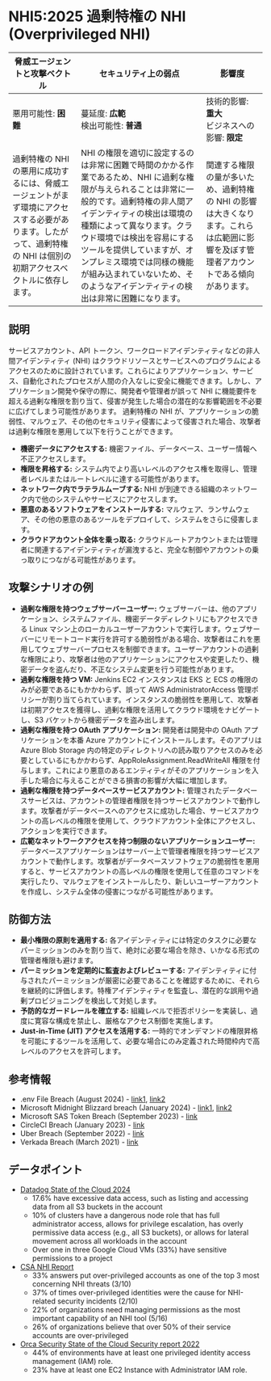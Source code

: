 # NHI5:2025 過剰特権の NHI (Overprivileged NHI)

| 脅威エージェントと攻撃ベクトル | セキュリティ上の弱点                     | 影響度                                             |
|--------------------------------|------------------------------------------|----------------------------------------------------|
| 悪用可能性: **困難**           | 蔓延度: **広範**<br>検出可能性: **普通** | 技術的影響: **重大**<br>ビジネスへの影響: **限定** |
| 過剰特権の NHI の悪用に成功するには、脅威エージェントがまず環境にアクセスする必要があります。したがって、過剰特権の NHI は個別の初期アクセスベクトルに依存します。 | NHI の権限を適切に設定するのは非常に困難で時間のかかる作業であるため、NHI に過剰な権限が与えられることは非常に一般的です。過剰特権の非人間アイデンティティの検出は環境の種類によって異なります。クラウド環境では検出を容易にするツールを提供していますが、オンプレミス環境では同様の機能が組み込まれていないため、そのようなアイデンティティの検出は非常に困難になります。 | 関連する権限の量が多いため、過剰特権の NHI の影響は大きくなります。これらは広範囲に影響を及ぼす管理者アカウントである傾向があります。 |


## 説明

サービスアカウント、API トークン、ワークロードアイデンティティなどの非人間アイデンティティ (NHI) はクラウドリソースとサービスへのプログラムによるアクセスのために設計されています。これらによりアプリケーション、サービス、自動化されたプロセスが人間の介入なしに安全に機能できます。しかし、アプリケーション開発や保守の際に、開発者や管理者が誤って NHI に機能要件を超える過剰な権限を割り当て、侵害が発生した場合の潜在的な影響範囲を不必要に広げてしまう可能性があります。
過剰特権の NHI が、アプリケーションの脆弱性、マルウェア、その他のセキュリティ侵害によって侵害された場合、攻撃者は過剰な権限を悪用して以下を行うことができます。

* **機密データにアクセスする:** 機密ファイル、データベース、ユーザー情報へ不正アクセスします。
* **権限を昇格する:** システム内でより高いレベルのアクセス権を取得し、管理者レベルまたはルートレベルに達する可能性があります。
* **ネットワーク内でラテラルムーブする:** NHI が到達できる組織のネットワーク内で他のシステムやサービスにアクセスします。
* **悪意のあるソフトウェアをインストールする:** マルウェア、ランサムウェア、その他の悪意のあるツールをデプロイして、システムをさらに侵害します。
* **クラウドアカウント全体を乗っ取る:** クラウドルートアカウントまたは管理者に関連するアイデンティティが漏洩すると、完全な制御やアカウントの乗っ取りにつながる可能性があります。

## 攻撃シナリオの例

* **過剰な権限を持つウェブサーバーユーザー:** ウェブサーバーは、他のアプリケーション、システムファイル、機密データディレクトリにもアクセスできる Linux マシン上のローカルユーザーアカウントで実行します。ウェブサーバーにリモートコード実行を許可する脆弱性がある場合、攻撃者はこれを悪用してウェブサーバープロセスを制御できます。ユーザーアカウントの過剰な権限により、攻撃者は他のアプリケーションにアクセスや変更したり、機密データを盗んだり、不正なシステム変更を行う可能性があります。
* **過剰な権限を持つ VM:** Jenkins EC2 インスタンスは EKS と ECS の権限のみが必要であるにもかかわらず、誤って AWS AdministratorAccess 管理ポリシーが割り当てられています。インスタンスの脆弱性を悪用して、攻撃者は初期アクセスを獲得し、過剰な権限を活用してクラウド環境をナビゲートし、S3 バケットから機密データを盗み出します。
* **過剰な権限を持つ OAuth アプリケーション:** 開発者は開発中の OAuth アプリケーションを本番 Azure アカウントにインストールします。そのアプリは Azure Blob Storage 内の特定のディレクトリへの読み取りアクセスのみを必要としているにもかかわらず、AppRoleAssignment.ReadWriteAll 権限を付与します。これにより悪意のあるエンティティがそのアプリケーションを入手した場合に与えることができる損害の影響が大幅に増加します。
* **過剰な権限を持つデータベースサービスアカウント:** 管理されたデータベースサービスは、アカウントの管理者権限を持つサービスアカウントで動作します。攻撃者がデータベースへのアクセスに成功した場合、サービスアカウントの高レベルの権限を使用して、クラウドアカウント全体にアクセスし、アクションを実行できます。
* **広範なネットワークアクセスを持つ制限のないアプリケーションユーザー:** データベースアプリケーションはサーバー上で管理者権限を持つサービスアカウントで動作します。攻撃者がデータベースソフトウェアの脆弱性を悪用すると、サービスアカウントの高レベルの権限を使用して任意のコマンドを実行したり、マルウェアをインストールしたり、新しいユーザーアカウントを作成し、システム全体の侵害につながる可能性があります。


## 防御方法

* **最小権限の原則を適用する:** 各アイデンティティには特定のタスクに必要なパーミッションのみを割り当て、絶対に必要な場合を除き、いかなる形式の管理者権限も避けます。
* **パーミッションを定期的に監査およびレビューする:** アイデンティティに付与されたパーミッションが厳密に必要であることを確認するために、それらを継続的に評価します。特権アイデンティティを監査し、潜在的な誤用や過剰プロビジョニングを検出して対処します。
* **予防的なガードレールを確立する:** 組織レベルで拒否ポリシーを実装し、過度に寛容な構成を禁止し、厳格なアクセス制御を実施します。
* **Just-in-Time (JIT) アクセスを活用する:** 一時的でオンデマンドの権限昇格を可能にするツールを活用して、必要な場合にのみ定義された時間枠内で高レベルのアクセスを許可します。

## 参考情報
* .env File Breach (August 2024) - [link1](https://unit42.paloaltonetworks.com/large-scale-cloud-extortion-operation/), [link2](https://medium.com/@ronilichtman/large-scale-extortion-via-secrets-in-env-files-why-secret-vaults-just-arent-enough-9b4c568724ca)
* Microsoft Midnight Blizzard breach (January 2024) - [link1](https://msrc.microsoft.com/blog/2024/01/microsoft-actions-following-attack-by-nation-state-actor-midnight-blizzard/), [link2](https://medium.com/@ronilichtman/how-to-protect-yourself-from-the-microsoft-oauth-attack-powershell-scripts-included-71b398034b8d)
* Microsoft SAS Token Breach (September 2023) - [link](https://www.wiz.io/blog/38-terabytes-of-private-data-accidentally-exposed-by-microsoft-ai-researchers)
* CircleCI Breach (January 2023) - [link](https://circleci.com/blog/jan-4-2023-incident-report/)
* Uber Breach (September 2022) - [link](https://www.upguard.com/blog/what-caused-the-uber-data-breach)
* Verkada Breach (March 2021) - [link](https://www.verkada.com/security-update/report/)

## データポイント
* [Datadog State of the Cloud 2024](https://www.datadoghq.com/state-of-cloud-security/)
    * 17.6% have excessive data access, such as listing and accessing data from all S3 buckets in the account
    * 10% of clusters have a dangerous node role that has full administrator access, allows for privilege escalation, has overly permissive data access (e.g., all S3 buckets), or allows for lateral movement across all workloads in the account
    * Over one in three Google Cloud VMs (33%) have sensitive permissions to a project
* [CSA NHI Report](https://cloudsecurityalliance.org/artifacts/state-of-non-human-identity-security-survey-report) 
    * 33% answers put over-privileged accounts as one of the top 3 most concerning NHI threats (3/10)
    * 37% of times over-privileged identities were the cause for NHI-related security incidents (2/10)
    * 22% of organizations need managing permissions as the most important capability of an NHI tool (5/16)
    * 26% of organizations believe that over 50% of their service accounts are over-privileged
* [Orca Security State of the Cloud Security report 2022](https://orca.security/wp-content/uploads/2022/09/2022-State-of-Public-Cloud-Security-Report.pdf)
    * 44% of environments have at least one privileged identity access management (IAM) role.
    * 23% have at least one EC2 Instance with Administrator IAM role.
